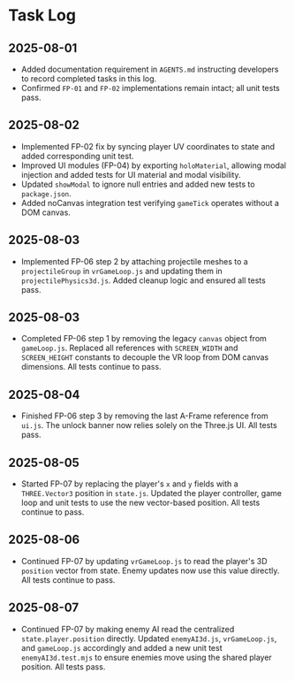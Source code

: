 # Task Log

## 2025-08-01
- Added documentation requirement in `AGENTS.md` instructing developers to record completed tasks in this log.
- Confirmed `FP-01` and `FP-02` implementations remain intact; all unit tests pass.

## 2025-08-02
- Implemented FP-02 fix by syncing player UV coordinates to state and added corresponding unit test.
- Improved UI modules (FP-04) by exporting `holoMaterial`, allowing modal injection and added tests for UI material and modal visibility.
- Updated `showModal` to ignore null entries and added new tests to `package.json`.
- Added noCanvas integration test verifying `gameTick` operates without a DOM canvas.

## 2025-08-03
- Implemented FP-06 step 2 by attaching projectile meshes to a `projectileGroup`
  in `vrGameLoop.js` and updating them in `projectilePhysics3d.js`. Added cleanup
  logic and ensured all tests pass.

## 2025-08-03
- Completed FP-06 step 1 by removing the legacy `canvas` object from
  `gameLoop.js`. Replaced all references with `SCREEN_WIDTH` and
  `SCREEN_HEIGHT` constants to decouple the VR loop from DOM canvas
  dimensions. All tests continue to pass.

## 2025-08-04
- Finished FP-06 step 3 by removing the last A-Frame reference from `ui.js`.
  The unlock banner now relies solely on the Three.js UI. All tests pass.

## 2025-08-05
- Started FP-07 by replacing the player's `x` and `y` fields with a
  `THREE.Vector3` position in `state.js`. Updated the player controller,
  game loop and unit tests to use the new vector-based position. All tests
  continue to pass.


## 2025-08-06
- Continued FP-07 by updating `vrGameLoop.js` to read the player's
  3D `position` vector from state. Enemy updates now use this value
  directly. All tests continue to pass.

## 2025-08-07
- Continued FP-07 by making enemy AI read the centralized
  `state.player.position` directly. Updated `enemyAI3d.js`,
  `vrGameLoop.js`, and `gameLoop.js` accordingly and added a new
  unit test `enemyAI3d.test.mjs` to ensure enemies move using the
  shared player position. All tests pass.
